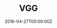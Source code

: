 ---
# Leave the homepage title empty to use the site title
title: VGG
date: '2016-04-27T00:00:00Z'
summary: Vision Generation Group.

type: landing
sections:
  - block: portfolio
    content:
      title: 'VGG Research theme'
      text: 'Hello world!'
      filters:
        folders:
          - research_vgg_themes
    design:
      # Choose how many columns the section has. Valid values: '1' or '2'.
      columns: '1'
      view: masonry
      # For Showcase view, flip alternate rows?
      flip_alt_rows: true
      background: {}
      spacing: {padding: [0, 0, 0, 0]}
---